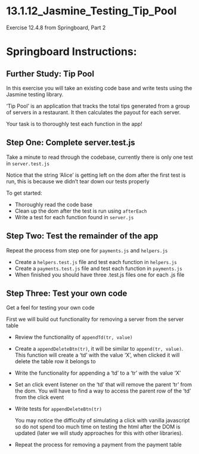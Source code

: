 # 13.1.12_Jasmine_Testing_Tip_Pool
Exercise 12.4.8 from Springboard, Part 2

# Springboard Instructions:
## **Further Study: Tip Pool**

In this exercise you will take an existing code base and write tests using the Jasmine testing library.

‘Tip Pool’ is an application that tracks the total tips generated from a group of servers in a restaurant. It then calculates the payout for each server.

Your task is to thoroughly test each function in the app!

## **Step One: Complete server.test.js**

Take a minute to read through the codebase, currently there is only one test in `server.test.js`

Notice that the string ‘Alice’ is getting left on the dom after the first test is run, this is because we didn’t tear down our tests properly

To get started:

- Thoroughly read the code base
- Clean up the dom after the test is run using `afterEach`
- Write a test for each function found in `server.js`

## **Step Two: Test the remainder of the app**

Repeat the process from step one for `payments.js` and `helpers.js`

- Create a `helpers.test.js` file and test each function in `helpers.js`
- Create a `payments.test.js` file and test each function in `payments.js`
- When finished you should have three .test.js files one for each .js file

## **Step Three: Test your own code**

Get a feel for testing your own code

First we will build out functionality for removing a server from the server table

- Review the functionality of `appendTd(tr, value)`
- Create a `appendDeleteBtn(tr)`, it will be similar to `append(tr, value)`. This function will create a ‘td’ with the value ‘X’, when clicked it will delete the table row it belongs to
- Write the functionality for appending a ‘td’ to a ‘tr’ with the value ‘X’
- Set an click event listener on the ‘td’ that will remove the parent ‘tr’ from the dom. You will have to find a way to access the parent row of the ‘td’ from the click event
- Write tests for `appendDeleteBtn(tr)`
    
    You may notice the difficulty of simulating a click with vanilla javascript so do not spend too much time on testing the html after the DOM is updated (later we will study approaches for this with other libraries).
    
- Repeat the process for removing a payment from the payment table
